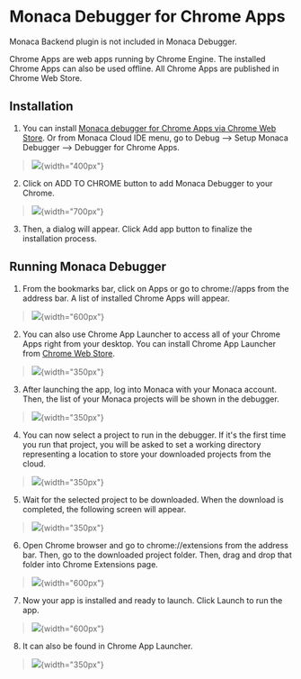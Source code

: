Monaca Debugger for Chrome Apps
===============================

<div class="admonition note">

Monaca Backend plugin is not included in Monaca Debugger.

</div>

Chrome Apps are web apps running by Chrome Engine. The installed Chrome
Apps can also be used offline. All Chrome Apps are published in Chrome
Web Store.

Installation
------------

1.  You can install [Monaca debugger for Chrome Apps via Chrome Web
    Store](https://chrome.google.com/webstore/detail/eampeimhpjmnimjbfajnbegjnafjadld).
    Or from Monaca Cloud IDE menu, go to
    Debug --&gt; Setup Monaca Debugger --&gt; Debugger for Chrome Apps.

> ![](images/debugger_chrome/1.png){width="400px"}

2.  Click on ADD TO CHROME button to add Monaca Debugger to your Chrome.

> ![](images/debugger_chrome/2.png){width="700px"}

3.  Then, a dialog will appear. Click Add app button to finalize the
    installation process.

Running Monaca Debugger
-----------------------

1.  From the bookmarks bar, click on Apps or go to chrome://apps from
    the address bar. A list of installed Chrome Apps will appear.

> ![](images/debugger_chrome/3.png){width="600px"}

2.  You can also use Chrome App Launcher to access all of your Chrome
    Apps right from your desktop. You can install Chrome App Launcher
    from [Chrome Web Store](https://chrome.google.com/webstore).

> ![](images/debugger_chrome/4.png){width="350px"}

3.  After launching the app, log into Monaca with your Monaca account.
    Then, the list of your Monaca projects will be shown in the
    debugger.

> ![](images/debugger_chrome/5.png){width="350px"}

4.  You can now select a project to run in the debugger. If it's the
    first time you run that project, you will be asked to set a working
    directory representing a location to store your downloaded projects
    from the cloud.

> ![](images/debugger_chrome/6.png){width="350px"}

5.  Wait for the selected project to be downloaded. When the download is
    completed, the following screen will appear.

> ![](images/debugger_chrome/7.png){width="350px"}

6.  Open Chrome browser and go to chrome://extensions from the address
    bar. Then, go to the downloaded project folder. Then, drag and drop
    that folder into Chrome Extensions page.

> ![](images/debugger_chrome/8.png){width="600px"}

7.  Now your app is installed and ready to launch. Click Launch to run
    the app.

> ![](images/debugger_chrome/9.png){width="600px"}

8.  It can also be found in Chrome App Launcher.

> ![](images/debugger_chrome/10.png){width="350px"}
